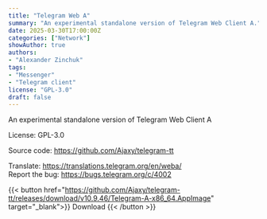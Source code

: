 ```yaml
---
title: "Telegram Web A"
summary: "An experimental standalone version of Telegram Web Client A."
date: 2025-03-30T17:00:00Z
categories: ["Network"]
showAuthor: true
authors:
- "Alexander Zinchuk"
tags: 
- "Messenger"
- "Telegram client"
license: "GPL-3.0"
draft: false
---
```


An experimental standalone version of Telegram Web Client A

License: GPL-3.0

Source code: <https://github.com/Ajaxy/telegram-tt>

Translate: <https://translations.telegram.org/en/weba/>  
Report the bug: <https://bugs.telegram.org/c/4002>  

{{< button href="https://github.com/Ajaxy/telegram-tt/releases/download/v10.9.46/Telegram-A-x86_64.AppImage" target="_blank">}}
Download
{{< /button >}}